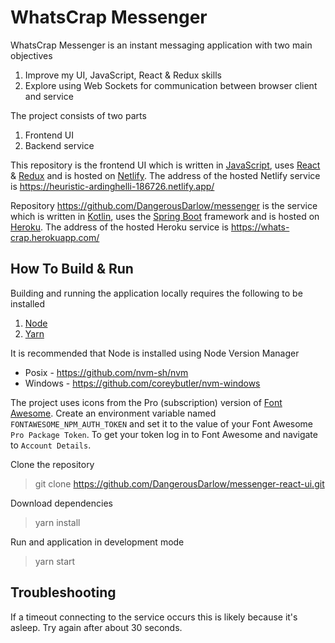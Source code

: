 # WhatsCrap Messenger

WhatsCrap Messenger is an instant messaging application with two main objectives

1. Improve my UI, JavaScript, React & Redux skills
1. Explore using Web Sockets for communication between browser client and service

The project consists of two parts

1. Frontend UI
1. Backend service


This repository is the frontend UI which is written in [JavaScript](https://www.javascript.com/), uses [React](https://reactjs.org/) & [Redux](https://redux.js.org/) and is hosted on [Netlify](https://www.netlify.com/). The address of the hosted Netlify service is https://heuristic-ardinghelli-186726.netlify.app/

Repository https://github.com/DangerousDarlow/messenger is the service which is written in [Kotlin](https://kotlinlang.org/), uses the [Spring Boot](https://spring.io/projects/spring-boot) framework and is hosted on [Heroku](https://www.heroku.com/). The address of the hosted Heroku service is https://whats-crap.herokuapp.com/

## How To Build & Run

Building and running the application locally requires the following to be installed

1. [Node](https://nodejs.org/)
1. [Yarn](https://yarnpkg.com/)

It is recommended that Node is installed using Node Version Manager

* Posix - https://github.com/nvm-sh/nvm
* Windows - https://github.com/coreybutler/nvm-windows

The project uses icons from the Pro (subscription) version of [Font Awesome](https://fontawesome.com/). Create an environment variable named `FONTAWESOME_NPM_AUTH_TOKEN` and set it to the value of your Font Awesome `Pro Package Token`. To get your token log in to Font Awesome and navigate to `Account Details`. 

Clone the repository

> git clone https://github.com/DangerousDarlow/messenger-react-ui.git

Download dependencies

> yarn install

Run and application in development mode

> yarn start

## Troubleshooting

If a timeout connecting to the service occurs this is likely because it's asleep. Try again after about 30 seconds.